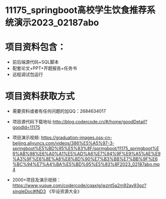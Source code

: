 #  11175_springboot高校学生饮食推荐系统演示2023_02187abo
 
# 项目资料包含：
* 前后端源代码+SQL脚本
* 配套论文+PPT+开题报告+任务书
* 远程调试包运行

# 项目资料获取方式
* 需要资料或者有任何问题的加QQ：2684634017
* 项目源代码下载地址:http://blog.codercode.cn/#/home/goodDetail?goodId=11175

* 项目演示视频:  https://graduation-images.oss-cn-beijing.aliyuncs.com/videos/386%E5%A5%97-3-springboot%E5%BD%95%E5%83%8F/springboot/11175_springboot%E9%AB%98%E6%A0%A1%E5%AD%A6%E7%94%9F%E9%A5%AE%E9%A3%9F%E6%8E%A8%E8%8D%90%E7%B3%BB%E7%BB%9F%E6%BC%94%E7%A4%BA%E5%BD%95%E5%83%8F2023_02187abo.mp4


* 2000+项目及演示视频：https://www.yuque.com/codercode/cqaxlg/wznt5a2m92ay93gz?singleDoc#lND3 《毕设资源大全》






